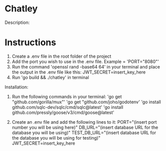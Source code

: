 # Chatley
Description:


# Instructions
1. Create a .env file in the root folder of the project
2. Add the port you wish to use in the .env file. Example = 'PORT="8080"'  
3. Run the command 'openssl rand -base64 64' in your terminal and place the output in the .env file like this:
JWT_SECRET=insert_key_here
4. Run 'go build && ./chatley' in terminal

Installation:
1. Run the following commands in your terminal:
        'go get "github.com/gorilla/mux"' 
        'go get "github.com/joho/godotenv'
        'go install github.com/sqlc-dev/sqlc/cmd/sqlc@latest'
        'go install github.com/pressly/goose/v3/cmd/goose@latest'
        
2. Create an .env file and add the following lines to it:
        PORT="(insert port number you will be using here)"
        DB_URL="(insert database URL for the database you will be using)"
        TEST_DB_URL="(insert database URL for the database you will be using for testing)"
        JWT_SECRET=insert_key_here